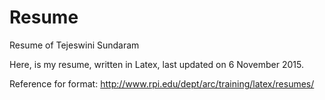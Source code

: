 # Resume
Resume of Tejeswini Sundaram

Here, is my resume, written in Latex, last updated on 6 November 2015.

Reference for format: http://www.rpi.edu/dept/arc/training/latex/resumes/

